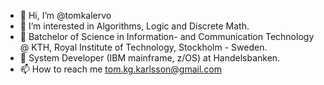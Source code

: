 - 👋 Hi, I’m @tomkalervo
- 👀 I’m interested in Algorithms, Logic and Discrete Math.
- 🌱 Batchelor of Science in Information- and Communication Technology @ KTH, Royal Institute of Technology, Stockholm - Sweden.
- 💞️ System Developer (IBM mainframe, z/OS) at Handelsbanken.
- 📫 How to reach me tom.kg.karlsson@gmail.com

<!---
tomkalervo/tomkalervo is a ✨ special ✨ repository because its `README.md` (this file) appears on your GitHub profile.
You can click the Preview link to take a look at your changes.
--->
